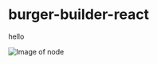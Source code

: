 # burger-builder-react

hello

![Image of node](https://github.com/Jeffreyx38/burger-builder-react/blob/src/assets/images/burger-screen.png)
